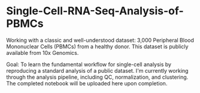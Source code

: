 # Single-Cell-RNA-Seq-Analysis-of-PBMCs

Working with a classic and well-understood dataset: 3,000 Peripheral Blood Mononuclear Cells (PBMCs) from a healthy donor. This dataset is publicly available from 10x Genomics.

Goal: To learn the fundamental workflow for single-cell analysis by reproducing a standard analysis of a public dataset.
I'm currently working through the analysis pipeline, including QC, normalization, and clustering. The completed notebook will be uploaded here upon completion.
